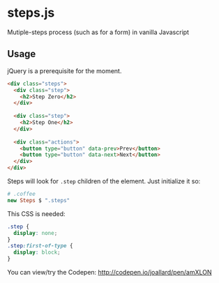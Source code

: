 # steps.js
Mutiple-steps process (such as for a form) in vanilla Javascript

## Usage
jQuery is a prerequisite for the moment.

```html
<div class="steps">
  <div class="step">
    <h2>Step Zero</h2>
  </div>
  
  <div class="step">
    <h2>Step One</h2>
  </div>
  
  <div class="actions">
    <button type="button" data-prev>Prev</button>
    <button type="button" data-next>Next</button>
  </div>
</div>
```

Steps will look for `.step` children of the element. Just initialize it so:

```coffee
# .coffee
new Steps $ ".steps"
```

This CSS is needed:
```css
.step {
  display: none;
}
.step:first-of-type {
  display: block;
}
```


You can view/try the Codepen: http://codepen.io/joallard/pen/amXLON
